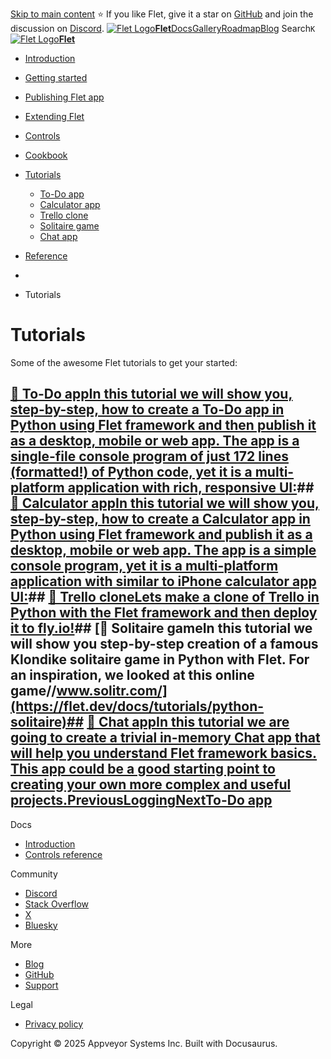 [Skip to main content](https://flet.dev/docs/tutorials/#__docusaurus_skipToContent_fallback)
⭐️ If you like Flet, give it a star on [GitHub](https://github.com/flet-dev/flet) and join the discussion on [Discord](https://discord.gg/dzWXP8SHG8).
[![Flet Logo](https://flet.dev/img/logo.svg)**Flet**](https://flet.dev/)[Docs](https://flet.dev/docs/)[Gallery](https://flet.dev/gallery)[Roadmap](https://flet.dev/roadmap)[Blog](https://flet.dev/blog)
[](https://github.com/flet-dev/flet)
Search`K`
[![Flet Logo](https://flet.dev/img/logo.svg)**Flet**](https://flet.dev/)
  * [Introduction](https://flet.dev/docs/)
  * [Getting started](https://flet.dev/docs/getting-started/)
  * [Publishing Flet app](https://flet.dev/docs/publish)
  * [Extending Flet](https://flet.dev/docs/tutorials/)
  * [Controls](https://flet.dev/docs/controls)
  * [Cookbook](https://flet.dev/docs/tutorials/)
  * [Tutorials](https://flet.dev/docs/tutorials)
    * [To-Do app](https://flet.dev/docs/tutorials/python-todo)
    * [Calculator app](https://flet.dev/docs/tutorials/python-calculator)
    * [Trello clone](https://flet.dev/docs/tutorials/trello-clone)
    * [Solitaire game](https://flet.dev/docs/tutorials/python-solitaire)
    * [Chat app](https://flet.dev/docs/tutorials/python-chat)
  * [Reference](https://flet.dev/docs/reference)


  * [](https://flet.dev/)
  * Tutorials


# Tutorials
Some of the awesome Flet tutorials to get your started:
## [📄️ To-Do appIn this tutorial we will show you, step-by-step, how to create a To-Do app in Python using Flet framework and then publish it as a desktop, mobile or web app. The app is a single-file console program of just 172 lines (formatted!) of Python code, yet it is a multi-platform application with rich, responsive UI:](https://flet.dev/docs/tutorials/python-todo)## [📄️ Calculator appIn this tutorial we will show you, step-by-step, how to create a Calculator app in Python using Flet framework and publish it as a desktop, mobile or web app. The app is a simple console program, yet it is a multi-platform application with similar to iPhone calculator app UI:](https://flet.dev/docs/tutorials/python-calculator)## [📄️ Trello cloneLets make a clone of Trello in Python with the Flet framework and then deploy it to fly.io!](https://flet.dev/docs/tutorials/trello-clone)## [📄️ Solitaire gameIn this tutorial we will show you step-by-step creation of a famous Klondike solitaire game in Python with Flet. For an inspiration, we looked at this online game//www.solitr.com/](https://flet.dev/docs/tutorials/python-solitaire)## [📄️ Chat appIn this tutorial we are going to create a trivial in-memory Chat app that will help you understand Flet framework basics. This app could be a good starting point to creating your own more complex and useful projects.](https://flet.dev/docs/tutorials/python-chat)[PreviousLogging](https://flet.dev/docs/cookbook/logging)[NextTo-Do app](https://flet.dev/docs/tutorials/python-todo)
Docs
  * [Introduction](https://flet.dev/docs)
  * [Controls reference](https://flet.dev/docs/controls)


Community
  * [Discord](https://discord.gg/dzWXP8SHG8)
  * [Stack Overflow](https://stackoverflow.com/questions/tagged/flet)
  * [X](https://x.com/fletdev)
  * [Bluesky](https://bsky.app/profile/fletdev.bsky.social)


More
  * [Blog](https://flet.dev/blog)
  * [GitHub](https://github.com/flet-dev/flet)
  * [Support](https://flet.dev/support)


Legal
  * [Privacy policy](https://flet.dev/privacy-policy)


Copyright © 2025 Appveyor Systems Inc. Built with Docusaurus.
